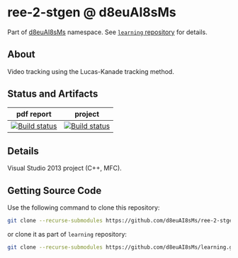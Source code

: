 # ree-2-stgen @ d8euAI8sMs

Part of [d8euAI8sMs](https://github.com/d8euAI8sMs) namespace. See [`learning` repository](https://github.com/d8euAI8sMs/learning) for details.

## About

Video tracking using the Lucas-Kanade tracking method.

## Status and Artifacts

| pdf report | project |
| ---------- | ------- |
| [![Build status](https://ci.appveyor.com/api/projects/status/1n2vfw3i1l7mp23x?svg=true)](https://ci.appveyor.com/project/kalaider/learning/build/artifacts) | [![Build status](https://ci.appveyor.com/api/projects/status/9wweysugl2alw47w?svg=true)](https://ci.appveyor.com/project/kalaider/ree-2-stgen/build/artifacts) |

## Details

Visual Studio 2013 project (C++, MFC).

## Getting Source Code

Use the following command to clone this repository:

```sh
git clone --recurse-submodules https://github.com/d8euAI8sMs/ree-2-stgen.git
```

or clone it as part of `learning` repository:

```sh
git clone --recurse-submodules https://github.com/d8euAI8sMs/learning.git
```
